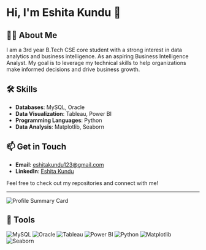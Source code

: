 # Hi, I'm Eshita Kundu 👋

## 👩‍💻 About Me
I am a 3rd year B.Tech CSE core student with a strong interest in data analytics and business intelligence. As an aspiring Business Intelligence Analyst. My goal is to leverage my technical skills to help organizations make informed decisions and drive business growth.

## 🛠️ Skills
- **Databases**: MySQL, Oracle
- **Data Visualization**: Tableau, Power BI
- **Programming Languages**: Python
- **Data Analysis**: Matplotlib, Seaborn

## 📫 Get in Touch
- **Email**: [eshitakundu123@gmail.com](mailto:eshitakundu123@gmail.com)
- **LinkedIn**: [Eshita Kundu](https://www.linkedin.com/in/eshitakundu)

Feel free to check out my repositories and connect with me!

---

![Profile Summary Card](https://github-profile-summary-cards.vercel.app/api/cards/profile-details?username=eshitakundu&theme=default)

## 🚀 Tools
![MySQL](https://img.shields.io/badge/-MySQL-000?&logo=MySQL)
![Oracle](https://img.shields.io/badge/-Oracle-000?&logo=Oracle)
![Tableau](https://img.shields.io/badge/-Tableau-000?&logo=Tableau)
![Power BI](https://img.shields.io/badge/-Power%20BI-000?&logo=Power%20BI)
![Python](https://img.shields.io/badge/-Python-000?&logo=Python)
![Matplotlib](https://img.shields.io/badge/-Matplotlib-000?&logo=Matplotlib)
![Seaborn](https://img.shields.io/badge/-Seaborn-000?&logo=Seaborn)
